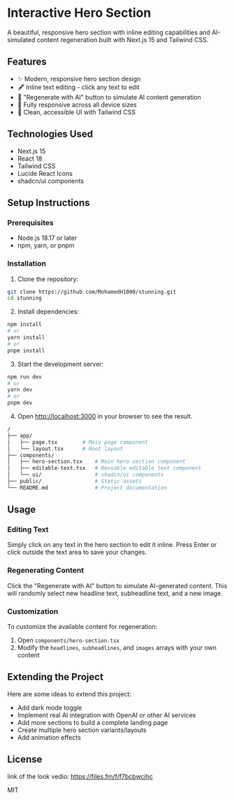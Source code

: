 # Interactive Hero Section

A beautiful, responsive hero section with inline editing capabilities and AI-simulated content regeneration built with Next.js 15 and Tailwind CSS.

## Features

- ✨ Modern, responsive hero section design
- 🖋️ Inline text editing - click any text to edit
- 🔄 "Regenerate with AI" button to simulate AI content generation
- 📱 Fully responsive across all device sizes
- 🎨 Clean, accessible UI with Tailwind CSS


## Technologies Used

- Next.js 15
- React 18
- Tailwind CSS
- Lucide React Icons
- shadcn/ui components

## Setup Instructions

### Prerequisites

- Node.js 18.17 or later
- npm, yarn, or pnpm

### Installation

1. Clone the repository:

```bash
git clone https://github.com/MohamedH1000/stunning.git
cd stunning
```

2. Install dependencies:

```bash
npm install
# or
yarn install
# or
pnpm install
```

3. Start the development server:

```bash
npm run dev
# or
yarn dev
# or
pnpm dev
```

4. Open [http://localhost:3000](http://localhost:3000) in your browser to see the result.

```bash
/
├── app/
│   ├── page.tsx        # Main page component
│   └── layout.tsx      # Root layout
├── components/
│   ├── hero-section.tsx    # Main hero section component
│   ├── editable-text.tsx   # Reusable editable text component
│   └── ui/                 # shadcn/ui components
├── public/                 # Static assets
└── README.md               # Project documentation
```

## Usage

### Editing Text

Simply click on any text in the hero section to edit it inline. Press Enter or click outside the text area to save your changes.

### Regenerating Content

Click the "Regenerate with AI" button to simulate AI-generated content. This will randomly select new headline text, subheadline text, and a new image.

### Customization

To customize the available content for regeneration:

1. Open `components/hero-section.tsx`
2. Modify the `headlines`, `subheadlines`, and `images` arrays with your own content

## Extending the Project

Here are some ideas to extend this project:

- Add dark mode toggle
- Implement real AI integration with OpenAI or other AI services
- Add more sections to build a complete landing page
- Create multiple hero section variants/layouts
- Add animation effects

## License

link of the look vedio: https://files.fm/f/f7bcbwcjhc

MIT
